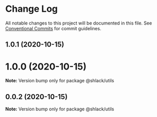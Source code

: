 # Change Log

All notable changes to this project will be documented in this file.
See [Conventional Commits](https://conventionalcommits.org) for commit guidelines.

## 1.0.1 (2020-10-15)



# 1.0.0 (2020-10-15)

**Note:** Version bump only for package @shlack/utils





## 0.0.2 (2020-10-15)

**Note:** Version bump only for package @shlack/utils
